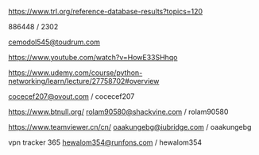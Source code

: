 https://www.trl.org/reference-database-results?topics=120


886448 / 2302

cemodol545@toudrum.com

https://www.youtube.com/watch?v=HowE33SHhqo


https://www.udemy.com/course/python-networking/learn/lecture/27758702#overview

cocecef207@ovout.com / cocecef207

https://www.btnull.org/
rolam90580@shackvine.com / rolam90580


https://www.teamviewer.cn/cn/ oaakungebg@iubridge.com / oaakungebg


vpn tracker 365 hewalom354@runfons.com / hewalom354
